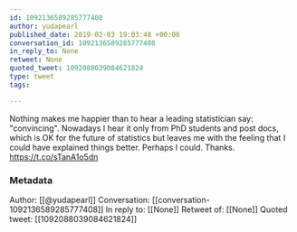 ```yaml
---
id: 1092136589285777408
author: yudapearl
published_date: 2019-02-03 19:03:48 +00:00
conversation_id: 1092136589285777408
in_reply_to: None
retweet: None
quoted_tweet: 1092088039084621824
type: tweet
tags:

---
```


Nothing makes me happier than to hear a leading statistician say: "convincing". Nowadays I hear it only from PhD students and post docs, which is OK for the future of statistics but leaves me with the feeling that I could have
explained things better. Perhaps I could. Thanks. https://t.co/sTanA1o5dn

### Metadata

Author: [[@yudapearl]]
Conversation: [[conversation-1092136589285777408]]
In reply to: [[None]]
Retweet of: [[None]]
Quoted tweet: [[1092088039084621824]]
